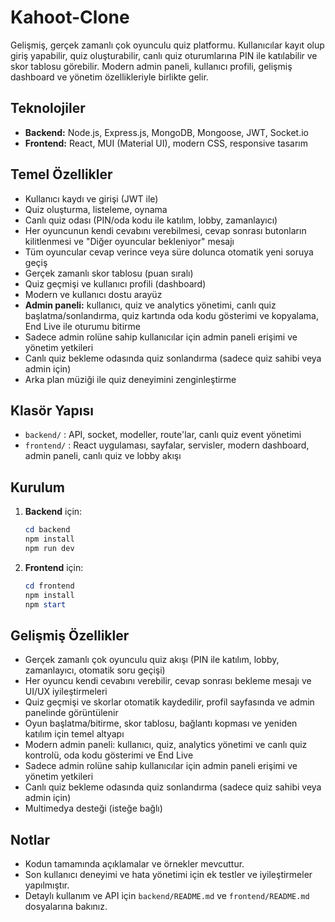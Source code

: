 # Kahoot-Clone

Gelişmiş, gerçek zamanlı çok oyunculu quiz platformu. Kullanıcılar kayıt olup giriş yapabilir, quiz oluşturabilir, canlı quiz oturumlarına PIN ile katılabilir ve skor tablosu görebilir. Modern admin paneli, kullanıcı profili, gelişmiş dashboard ve yönetim özellikleriyle birlikte gelir.

## Teknolojiler
- **Backend:** Node.js, Express.js, MongoDB, Mongoose, JWT, Socket.io
- **Frontend:** React, MUI (Material UI), modern CSS, responsive tasarım

## Temel Özellikler
- Kullanıcı kaydı ve girişi (JWT ile)
- Quiz oluşturma, listeleme, oynama
- Canlı quiz odası (PIN/oda kodu ile katılım, lobby, zamanlayıcı)
- Her oyuncunun kendi cevabını verebilmesi, cevap sonrası butonların kilitlenmesi ve "Diğer oyuncular bekleniyor" mesajı
- Tüm oyuncular cevap verince veya süre dolunca otomatik yeni soruya geçiş
- Gerçek zamanlı skor tablosu (puan sıralı)
- Quiz geçmişi ve kullanıcı profili (dashboard)
- Modern ve kullanıcı dostu arayüz
- **Admin paneli:** kullanıcı, quiz ve analytics yönetimi, canlı quiz başlatma/sonlandırma, quiz kartında oda kodu gösterimi ve kopyalama, End Live ile oturumu bitirme
- Sadece admin rolüne sahip kullanıcılar için admin paneli erişimi ve yönetim yetkileri
- Canlı quiz bekleme odasında quiz sonlandırma (sadece quiz sahibi veya admin için)
- Arka plan müziği ile quiz deneyimini zenginleştirme

## Klasör Yapısı
- `backend/` : API, socket, modeller, route'lar, canlı quiz event yönetimi
- `frontend/` : React uygulaması, sayfalar, servisler, modern dashboard, admin paneli, canlı quiz ve lobby akışı

## Kurulum
1. **Backend** için:
   ```powershell
   cd backend
   npm install
   npm run dev
   ```
2. **Frontend** için:
   ```powershell
   cd frontend
   npm install
   npm start
   ```

## Gelişmiş Özellikler
- Gerçek zamanlı çok oyunculu quiz akışı (PIN ile katılım, lobby, zamanlayıcı, otomatik soru geçişi)
- Her oyuncu kendi cevabını verebilir, cevap sonrası bekleme mesajı ve UI/UX iyileştirmeleri
- Quiz geçmişi ve skorlar otomatik kaydedilir, profil sayfasında ve admin panelinde görüntülenir
- Oyun başlatma/bitirme, skor tablosu, bağlantı kopması ve yeniden katılım için temel altyapı
- Modern admin paneli: kullanıcı, quiz, analytics yönetimi ve canlı quiz kontrolü, oda kodu gösterimi ve End Live
- Sadece admin rolüne sahip kullanıcılar için admin paneli erişimi ve yönetim yetkileri
- Canlı quiz bekleme odasında quiz sonlandırma (sadece quiz sahibi veya admin için)
- Multimedya desteği (isteğe bağlı)

## Notlar
- Kodun tamamında açıklamalar ve örnekler mevcuttur.
- Son kullanıcı deneyimi ve hata yönetimi için ek testler ve iyileştirmeler yapılmıştır.
- Detaylı kullanım ve API için `backend/README.md` ve `frontend/README.md` dosyalarına bakınız.
